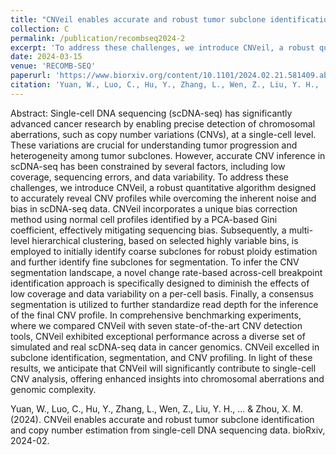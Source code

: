 ```yaml
---
title: "CNVeil enables accurate and robust tumor subclone identification and copy number estimation from single-cell DNA sequencing data."
collection: C
permalink: /publication/recombseq2024-2
excerpt: 'To address these challenges, we introduce CNVeil, a robust quantitative algorithm designed to accurately reveal CNV profiles while overcoming the inherent noise and bias in scDNA-seq data. CNVeil incorporates a unique bias correction method using normal cell profiles identified by a PCA-based Gini coefficient, effectively mitigating sequencing bias.'
date: 2024-03-15
venue: 'RECOMB-SEQ'
paperurl: 'https://www.biorxiv.org/content/10.1101/2024.02.21.581409.abstract'
citation: 'Yuan, W., Luo, C., Hu, Y., Zhang, L., Wen, Z., Liu, Y. H., ... & Zhou, X. M. (2024). CNVeil enables accurate and robust tumor subclone identification and copy number estimation from single-cell DNA sequencing data. bioRxiv, 2024-02.'
---
```

Abstract: Single-cell DNA sequencing (scDNA-seq) has significantly advanced cancer research by enabling precise detection of chromosomal aberrations, such as copy number variations (CNVs), at a single-cell level. These variations are crucial for understanding tumor progression and heterogeneity among tumor subclones. However, accurate CNV inference in scDNA-seq has been constrained by several factors, including low coverage, sequencing errors, and data variability. To address these challenges, we introduce CNVeil, a robust quantitative algorithm designed to accurately reveal CNV profiles while overcoming the inherent noise and bias in scDNA-seq data. CNVeil incorporates a unique bias correction method using normal cell profiles identified by a PCA-based Gini coefficient, effectively mitigating sequencing bias. Subsequently, a multi-level hierarchical clustering, based on selected highly variable bins, is employed to initially identify coarse subclones for robust ploidy estimation and further identify fine subclones for segmentation. To infer the CNV segmentation landscape, a novel change rate-based across-cell breakpoint identification approach is specifically designed to diminish the effects of low coverage and data variability on a per-cell basis. Finally, a consensus segmentation is utilized to further standardize read depth for the inference of the final CNV profile. In comprehensive benchmarking experiments, where we compared CNVeil with seven state-of-the-art CNV detection tools, CNVeil exhibited exceptional performance across a diverse set of simulated and real scDNA-seq data in cancer genomics. CNVeil excelled in subclone identification, segmentation, and CNV profiling. In light of these results, we anticipate that CNVeil will significantly contribute to single-cell CNV analysis, offering enhanced insights into chromosomal aberrations and genomic complexity.

Yuan, W., Luo, C., Hu, Y., Zhang, L., Wen, Z., Liu, Y. H., ... & Zhou, X. M. (2024). CNVeil enables accurate and robust tumor subclone identification and copy number estimation from single-cell DNA sequencing data. bioRxiv, 2024-02.